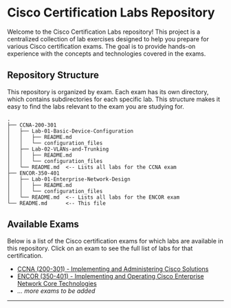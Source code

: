 # Cisco Certification Labs Repository

Welcome to the Cisco Certification Labs repository! This project is a centralized collection of lab exercises designed to help you prepare for various Cisco certification exams. The goal is to provide hands-on experience with the concepts and technologies covered in the exams.

## Repository Structure

This repository is organized by exam. Each exam has its own directory, which contains subdirectories for each specific lab. This structure makes it easy to find the labs relevant to the exam you are studying for.

```
.
├── CCNA-200-301
│   ├── Lab-01-Basic-Device-Configuration
│   │   ├── README.md
│   │   └── configuration_files
│   ├── Lab-02-VLANs-and-Trunking
│   │   ├── README.md
│   │   └── configuration_files
│   └── README.md  <-- Lists all labs for the CCNA exam
├── ENCOR-350-401
│   ├── Lab-01-Enterprise-Network-Design
│   │   ├── README.md
│   │   └── configuration_files
│   └── README.md  <-- Lists all labs for the ENCOR exam
└── README.md      <-- This file
```

## Available Exams

Below is a list of the Cisco certification exams for which labs are available in this repository. Click on an exam to see the full list of labs for that certification.

* [CCNA (200-301) - Implementing and Administering Cisco Solutions](200-301/README.md)
* [ENCOR (350-401) - Implementing and Operating Cisco Enterprise Network Core Technologies](350-401/README.md)
* *... more exams to be added*

---

